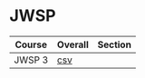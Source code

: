 # JWSP

| Course | Overall | Section |
| ------ | ------- | ------- |
| JWSP 3 | [csv](https://github.com/UCSD-Historical-Enrollment-Data/2024Spring/blob/main/overall/JWSP%203.csv) |  |
